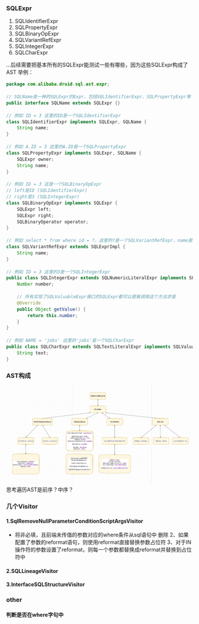 ### SQLExpr
1. SQLIdentifierExpr
2. SQLPropertyExpr
3. SQLBinaryOpExpr
4. SQLVariantRefExpr
5. SQLIntegerExpr
6. SQLCharExpr

...后续需要把基本所有的SQLExpr能测试一些有哪些，因为这些SQLExpr构成了AST
举例：
```java
package com.alibaba.druid.sql.ast.expr;

// SQLName是一种的SQLExpr的Expr，包括SQLIdentifierExpr、SQLPropertyExpr等
public interface SQLName extends SQLExpr {}

// 例如 ID = 3 这里的ID是一个SQLIdentifierExpr
class SQLIdentifierExpr implements SQLExpr, SQLName {
    String name;
} 

// 例如 A.ID = 3 这里的A.ID是一个SQLPropertyExpr
class SQLPropertyExpr implements SQLExpr, SQLName {
    SQLExpr owner;
    String name;
} 

// 例如 ID = 3 这是一个SQLBinaryOpExpr
// left是ID (SQLIdentifierExpr)
// right是3 (SQLIntegerExpr)
class SQLBinaryOpExpr implements SQLExpr {
    SQLExpr left;
    SQLExpr right;
    SQLBinaryOperator operator;
}

// 例如 select * from where id = ?，这里的?是一个SQLVariantRefExpr，name是'?'
class SQLVariantRefExpr extends SQLExprImpl { 
    String name;
}

// 例如 ID = 3 这里的3是一个SQLIntegerExpr
public class SQLIntegerExpr extends SQLNumericLiteralExpr implements SQLValuableExpr { 
    Number number;

    // 所有实现了SQLValuableExpr接口的SQLExpr都可以直接调用这个方法求值
    @Override
    public Object getValue() {
        return this.number;
    }
}

// 例如 NAME = 'jobs' 这里的'jobs'是一个SQLCharExpr
public class SQLCharExpr extends SQLTextLiteralExpr implements SQLValuableExpr{
    String text;
}
```

### AST构成
![img.png](img.png)
思考遍历AST是前序？中序？
### 几个Visitor
#### 1.SqlRemoveNullParameterConditionScriptArgsVisitor
+ 将非必填，且前端未传值的参数对应的where条件从sql语句中 删除
2、如果配置了参数的reformat语句，则使用reformat直接替换参数占位符
3、对于IN操作符的参数设置了reformat，则每一个参数都替换成reformat并替换到占位符中
#### 2.SQLLineageVisitor
#### 3.InterfaceSQLStructureVisitor
### other
#### 判断是否在where字句中
